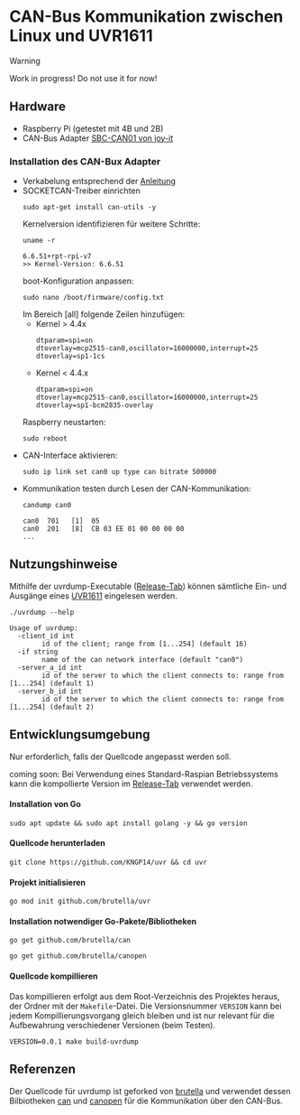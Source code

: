 # CAN-Bus Kommunikation zwischen Linux und UVR1611

> [!WARNING]
> Work in progress! Do not use it for now!

## Hardware
- Raspberry Pi (getestet mit 4B und 2B)
- CAN-Bus Adapter [SBC-CAN01 von joy-it][canbusadapter]

### Installation des CAN-Bux Adapter
- Verkabelung entsprechend der [Anleitung][canbusadapterdocs]
- SOCKETCAN-Treiber einrichten
  ```
  sudo apt-get install can-utils -y
  ```
  Kernelversion identifizieren für weitere Schritte:
  ```
  uname -r
  ```
  ```
  6.6.51+rpt-rpi-v7
  >> Kernel-Version: 6.6.51
  ```
  boot-Konfiguration anpassen:
  ```
  sudo nano /boot/firmware/config.txt
  ```
  Im Bereich [all] folgende Zeilen hinzufügen:
  - Kernel > 4.4x
    ```
    dtparam=spi=on 
    dtoverlay=mcp2515-can0,oscillator=16000000,interrupt=25 
    dtoverlay=sp1-1cs
    ```
  - Kernel < 4.4.x
    ```
    dtparam=spi=on 
    dtoverlay=mcp2515-can0,oscillator=16000000,interrupt=25 
    dtoverlay=sp1-bcm2835-overlay 
    ```
  Raspberry neustarten:
  ```
  sudo reboot
  ```
- CAN-Interface aktivieren:
  ```
  sudo ip link set can0 up type can bitrate 500000
  ```
- Kommunikation testen durch Lesen der CAN-Kommunikation:
  ```
  candump can0
  ```
  ```
  can0  701   [1]  05
  can0  201   [8]  CB 03 EE 01 00 00 00 00
  ...
  ```

## Nutzungshinweise

Mithilfe der uvrdump-Executable ([Release-Tab][releasetab]) können sämtliche Ein- und Ausgänge eines [UVR1611][uvr1611] eingelesen werden.
```
./uvrdump --help
```
```
Usage of uvrdump:
  -client_id int
        id of the client; range from [1...254] (default 16)
  -if string
        name of the can network interface (default "can0")
  -server_a_id int
        id of the server to which the client connects to: range from [1...254] (default 1)
  -server_b_id int
        id of the server to which the client connects to: range from [1...254] (default 2)
```

## Entwicklungsumgebung
Nur erforderlich, falls der Quellcode angepasst werden soll.

coming soon: Bei Verwendung eines Standard-Raspian Betriebssystems kann die kompollierte Version im [Release-Tab][releasetab] verwendet werden.

#### Installation von Go
```
sudo apt update && sudo apt install golang -y && go version
```
#### Quellcode herunterladen
```
git clone https://github.com/KNGP14/uvr && cd uvr
```
#### Projekt initialisieren
```
go mod init github.com/brutella/uvr
```
#### Installation notwendiger Go-Pakete/Bibliotheken
```
go get github.com/brutella/can
```
```
go get github.com/brutella/canopen
```
#### Quellcode kompillieren
Das kompillieren erfolgt aus dem Root-Verzeichnis des Projektes heraus, der Ordner mit der `Makefile`-Datei.
Die Versionsnummer `VERSION` kann bei jedem Kompillierungsvorgang gleich bleiben und ist nur relevant für die Aufbewahrung verschiedener Versionen (beim Testen).
```
VERSION=0.0.1 make build-uvrdump
```

## Referenzen
Der Quellcode für uvrdump ist geforked von [brutella][uvrdump] und verwendet dessen Bilbiotheken [can][can] und [canopen][canopen] für die Kommunikation über den CAN-Bus.

[can]: https://github.com/brutella/can
[canopen]: https://github.com/brutella/canopen
[uvrdump]: https://github.com/brutella/uvr
[uvr1611]: https://www.ta.co.at/fileadmin/Downloads/Betriebsanleitungen/00_Auslauftypen/UVR1611/Manual_UVR1611_A4.03-2.pdf
[canbusadapter]: https://joy-it.net/de/products/SBC-CAN01
[canbusadapterdocs]: https://joy-it.net/files/files/Produkte/SBC-CAN01/SBC-CAN01-Anleitung-20201021.pdf
[releasetab]: https://github.com/KNGP14/uvr/releases
